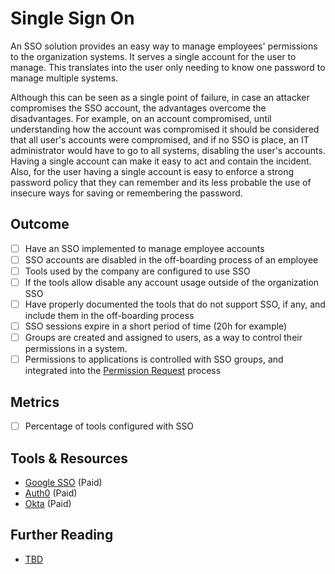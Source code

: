 # Single Sign On

An SSO solution provides an easy way to manage employees' permissions to the organization systems. It serves a single account for the user to manage. This translates into the user only needing to know one password to manage multiple systems.

Although this can be seen as a single point of failure, in case an attacker compromises the SSO account, the advantages overcome the disadvantages. For example, on an account compromised, until understanding how the account was compromised it should be considered that all user's accounts were compromised, and if no SSO is place, an IT administrator would have to go to all systems, disabling the user's accounts. Having a single account can make it easy to act and contain the incident. Also, for the user having a single account is easy to enforce a strong password policy that they can remember and its less probable the use of insecure ways for saving or remembering the password.

## Outcome

- [ ] Have an SSO implemented to manage employee accounts
- [ ] SSO accounts are disabled in the off-boarding process of an employee
- [ ] Tools used by the company are configured to use SSO
- [ ] If the tools allow disable any account usage outside of the organization SSO
- [ ] Have properly documented the tools that do not support SSO, if any, and include them in the off-boarding process
- [ ] SSO sessions expire in a short period of time (20h for example)
- [ ] Groups are created and assigned to users, as a way to control their permissions in a system.
- [ ] Permissions to applications is controlled with SSO groups, and integrated into the [Permission Request](access-management.md) process

## Metrics

- [ ] Percentage of tools configured with SSO

## Tools & Resources

- [Google SSO](https://support.google.com/a/answer/60224?hl=en) (Paid)
- [Auth0](https://auth0.com/features/single-sign-on) (Paid)
- [Okta](https://www.okta.com/customer-identity/single-sign-on/) (Paid)

## Further Reading

- [TBD](http://example.com)
